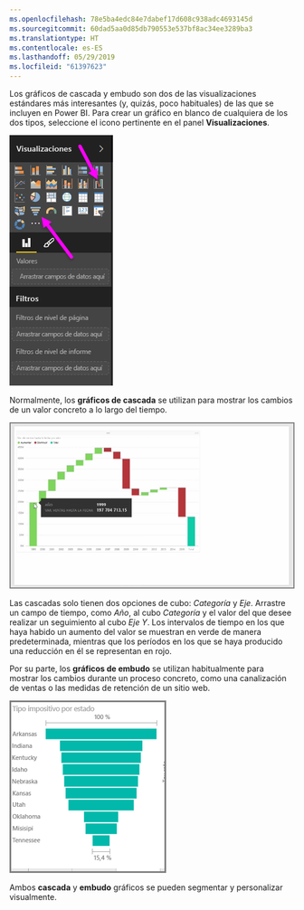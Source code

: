 ```yaml
---
ms.openlocfilehash: 78e5ba4edc84e7dabef17d608c938adc4693145d
ms.sourcegitcommit: 60dad5aa0d85db790553e537bf8ac34ee3289ba3
ms.translationtype: HT
ms.contentlocale: es-ES
ms.lasthandoff: 05/29/2019
ms.locfileid: "61397623"
---
```

Los gráficos de cascada y embudo son dos de las visualizaciones estándares más interesantes (y, quizás, poco habituales) de las que se incluyen en Power BI. Para crear un gráfico en blanco de cualquiera de los dos tipos, seleccione el icono pertinente en el panel **Visualizaciones**.

![](media/3-8-create-waterfall-funnel-charts/3-8_1.png)

Normalmente, los **gráficos de cascada** se utilizan para mostrar los cambios de un valor concreto a lo largo del tiempo.

![](media/3-8-create-waterfall-funnel-charts/3-8_2.png)

Las cascadas solo tienen dos opciones de cubo: *Categoría* y *Eje*. Arrastre un campo de tiempo, como *Año*, al cubo *Categoría* y el valor del que desee realizar un seguimiento al cubo *Eje Y*. Los intervalos de tiempo en los que haya habido un aumento del valor se muestran en verde de manera predeterminada, mientras que los períodos en los que se haya producido una reducción en él se representan en rojo.

Por su parte, los **gráficos de embudo** se utilizan habitualmente para mostrar los cambios durante un proceso concreto, como una canalización de ventas o las medidas de retención de un sitio web.

![](media/3-8-create-waterfall-funnel-charts/3-8_3.png)

Ambos **cascada** y **embudo** gráficos se pueden segmentar y personalizar visualmente.


